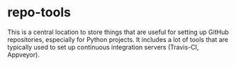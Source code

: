 # repo-tools

This is a central location to store things that are useful for setting up
GitHub repositories, especially for Python projects. It includes a lot of
tools that are typically used to set up continuous integration servers
(Travis-CI, Appveyor).

